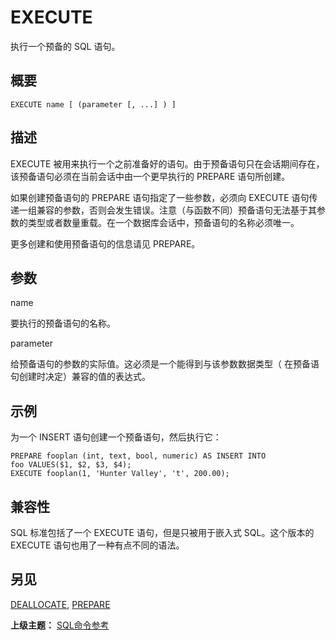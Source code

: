 # EXECUTE

执行一个预备的 SQL 语句。

## 概要

```
EXECUTE name [ (parameter [, ...] ) ]
```

## 描述

EXECUTE 被用来执行一个之前准备好的语句。由于预备语句只在会话期间存在，该预备语句必须在当前会话中由一个更早执行的 PREPARE 语句所创建。

如果创建预备语句的 PREPARE 语句指定了一些参数，必须向 EXECUTE 语句传递一组兼容的参数，否则会发生错误。注意（与函数不同）预备语句无法基于其参数的类型或者数量重载。在一个数据库会话中，预备语句的名称必须唯一。

更多创建和使用预备语句的信息请见 PREPARE。

## 参数

name

要执行的预备语句的名称。

parameter

给预备语句的参数的实际值。这必须是一个能得到与该参数数据类型（ 在预备语句创建时决定）兼容的值的表达式。

## 示例

为一个 INSERT 语句创建一个预备语句，然后执行它：

```
PREPARE fooplan (int, text, bool, numeric) AS INSERT INTO 
foo VALUES($1, $2, $3, $4);
EXECUTE fooplan(1, 'Hunter Valley', 't', 200.00);
```

## 兼容性

SQL 标准包括了一个 EXECUTE 语句，但是只被用于嵌入式 SQL。这个版本的 EXECUTE 语句也用了一种有点不同的语法。

## 另见

[DEALLOCATE](./deallocate.md), [PREPARE](./prepare.md)

**上级主题：** [SQL命令参考](./README.md)

